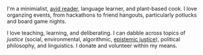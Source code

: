 I'm a minimialist, [avid reader](https://app.thestorygraph.com/profile/chiffonng), language learner, 
and plant-based cook. I love organzing events, from hackathons to friend hangouts, 
particularly potlucks and board game nights.

I love teaching, learning, and deliberating. I can dabble across topics of
*justice* (social, environmental, algorithmic, [epistemic justice](/tags/epistemic-justice)), 
political philosophy, and linguistics. I donate and volunteer within my means.
